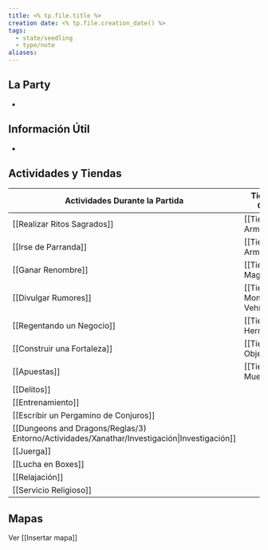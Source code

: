 ```yaml
---
title: <% tp.file.title %>
creation date: <% tp.file.creation_date() %>
tags:
  - state/seedling
  - type/note
aliases:
---
```

## La Party

-

## Información Útil

-

## Actividades y Tiendas


| Actividades Durante la Partida                                                               | Tiendas de Objetos                 |
| -------------------------------------------------------------------------------------------- | ---------------------------------- |
| [[Realizar Ritos Sagrados]]                                                                  | [[Tienda de Armas]]                |
| [[Irse de Parranda]]                                                                         | [[Tienda de Armaduras]]<br>        |
| [[Ganar Renombre]]                                                                           | [[Tienda de Magia]]                |
| [[Divulgar Rumores]]                                                                         | [[Tienda de Monturas y Vehículos]] |
| [[Regentando un Negocio]]                                                                    | [[Tienda de Herramientas]]         |
| [[Construir una Fortaleza]]                                                                  | [[Tienda de Objetos]]              |
| [[Apuestas]]                                                                                 | [[Tienda de Muebles]]              |
| [[Delitos]]                                                                                  |                                    |
| [[Entrenamiento]]                                                                            |                                    |
| [[Escribir un Pergamino de Conjuros]]                                                        |                                    |
| [[Dungeons and Dragons/Reglas/3) Entorno/Actividades/Xanathar/Investigación\|Investigación]] |                                    |
| [[Juerga]]                                                                                   |                                    |
| [[Lucha en Boxes]]                                                                           |                                    |
| [[Relajación]]                                                                               |                                    |
| [[Servicio Religioso]]                                                                       |                                    |

## Mapas

Ver [[Insertar mapa]]

